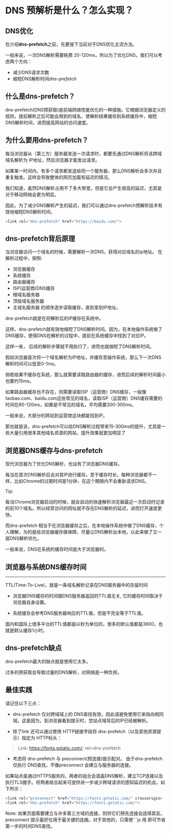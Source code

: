 # DNS 预解析是什么？怎么实现？

## DNS优化

在介绍**dns-prefetch**之前，先要提下当前对于DNS优化主流方法。

一般来说，一次DNS解析需要耗费 20-120ms，所以为了优化DNS，我们可以考虑两个方向：

- 减少DNS请求次数
- 缩短DNS解析时间*dns-prefetch*

## 什么是dns-prefetch？

dns-prefetch(DNS预获取)是前端网络性能优化的一种措施。它根据浏览器定义的规则，提前解析之后可能会用到的域名，使解析结果缓存到系统缓存中，缩短DNS解析时间，进而提高网站的访问速度。

## 为什么要用dns-prefetch？

每当浏览器从（第三方）服务器发送一次请求时，都要先通过DNS解析将该跨域域名解析为 IP地址，然后浏览器才能发出请求。

如果某一时间内，有多个请求都发送给同一个服务器，那么DNS解析会多次并且重复触发。这样会导致整体的网页加载有延迟的情况。

我们知道，虽然DNS解析占用不了多大带宽，但是它会产生很高的延迟，尤其是对于移动网络会更为明显。

因此，为了减少DNS解析产生的延迟，我们可以通过dns-prefetch预解析技术有效地缩短DNS解析时间。

```js
<link rel="dns-prefetch" href="https://baidu.com/"> 
```
## dns-prefetch背后原理

当浏览器访问一个域名的时候，需要解析一次DNS，获得对应域名的ip地址。 在解析过程中，按照:

- 浏览器缓存
- 系统缓存
- 路由器缓存
- ISP(运营商)DNS缓存
- 根域名服务器
- 顶级域名服务器
- 主域名服务器
的顺序逐步读取缓存，直到拿到IP地址。

dns-prefetch就是在将解析后的IP缓存在系统中。

这样，dns-prefetch就有效地缩短了DNS解析时间。因为，在本地操作系统做了DNS缓存，使得DNS在解析的过程中，提前在系统缓存中找到了对应IP。

这样一来， 后续的解析步骤就不用执行了，进而也就缩短了DNS解析时间。

假如浏览器首次将一个域名解析为IP地址，并缓存至操作系统，那么下一次DNS解析时间可以低至0-1ms。

倘若结果不缓存在系统，那么就需要读取路由器的缓存，进而后续的解析时间最小也要约15ms。

如果路由器缓存也不存在，则需要读取ISP（运营商）DNS缓存，一般像taobao.com、baidu.com这些常见的域名，读取ISP（运营商）DNS缓存需要的时间在80-120ms，如果是不常见的域名，平均需要200-300ms。

一般来说，大部分的网站到运营商这块都能找到IP。

那也就是说，dns-prefetch可以给DNS解析过程带来15-300ms的提升，尤其是一些大量引用很多其他域名资源的网站，提升效果就更加明显了

## 浏览器DNS缓存与dns-prefetch

现代浏览器为了优化DNS解析，也设有了浏览器DNS缓存。

每当在首次DNS解析后会对其IP进行缓存。至于缓存时长，每种浏览器都不一样，比如Chrome的过期时间是1分钟，在这个期限内不会重新请求DNS。

Tip:

每当Chrome浏览器启动的时候，就会自动的快速解析浏览器最近一次启动时记录的前10个域名。所以经常访问的网址就不存在DNS解析的延迟，进而打开速度更快。

而dns-prefetch 相当于在浏览器缓存之后，在本地操作系统中做了DNS缓存，个人理解，为的是给浏览器缓存做保障，尽量让DNS解析出本地，以此来做了又一层DNS解析优化。

一般来说，DNS在系统的缓存时间是大于浏览器的。

## 浏览器与系统DNS缓存时间

<hr/>
TTL(Time-To-Live)，就是一条域名解析记录在DNS服务器中的存留时间

- 浏览器DNS缓存的时间跟DNS服务器返回的TTL值无关, 它的缓存时间取决于浏览器自身设置。

- 系统缓存会参考DNS服务器响应的TTL值，但是不完全等于TTL值。

国内和国际上很多平台的TTL值都是以秒为单位的，很多的默认值都是3600，也就是默认缓存1小时。

## dns-prefetch缺点

dns-prefetch最大的缺点就是使用它太多。

过多的预获取会导致过量的DNS解析，对网络是一种负担。

## 最佳实践

请记住以下三点：

- dns-prefetch 仅对跨域域上的 DNS查找有效，因此请避免使用它来指向相同域。这是因为，到浏览器看到提示时，您站点域背后的IP已经被解析。

- 除了link 还可以通过使用 HTTP链接字段将 dns-prefetch（以及其他资源提示）指定为 HTTP标头：

> Link: <https://fonts.gstatic.com/>; rel=dns-prefetch

- 考虑将 dns-prefetch 与 preconnect(预连接)提示配对。
由于dns-prefetch 仅执行 DNS查找，不像preconnect 会建立与服务器的连接。

如果站点是通过HTTPS服务的，两者的组合会涵盖DNS解析，建立TCP连接以及执行TLS握手。将两者结合起来可提供进一步减少跨域请求的感知延迟的机会。如下所示：

```js
<link rel="preconnect" href="https://fonts.gstatic.com/" crossorigin>
<link rel="dns-prefetch" href="https://fonts.gstatic.com/">
```
Note: 如果页面需要建立与许多第三方域的连接，则将它们预先连接会适得其反。 preconnect 提示最好仅用于最关键的连接。对于其他的，只需使```js
用 <link rel="dns-prefetch"> 即可节省第一步的时间DNS查找。
```